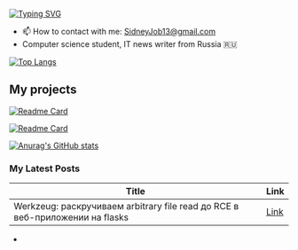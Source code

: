 [![Typing SVG](https://readme-typing-svg.herokuapp.com?color=%2336BCF7&lines=Hi!%20I`m%20SidneyJob)](https://git.io/typing-svg)


- 📫 How to contact with me: SidneyJob13@gmail.com
- Computer science student, IT news writer from Russia 🇷🇺






[![Top Langs](https://github-readme-stats.vercel.app/api/top-langs/?username=SidneyJob)](https://github.com/anuraghazra/github-readme-stats)

## My projects




[![Readme Card](https://github-readme-stats.vercel.app/api/pin/?username=SidneyJob&repo=Werkzeuger)](https://github.com/anuraghazra/github-readme-stats)

[![Readme Card](https://github-readme-stats.vercel.app/api/pin/?username=SidneyJob&repo=Werkzeuger)](https://github.com/anuraghazra/github-readme-stats)





[![Anurag's GitHub stats](https://github-readme-stats.vercel.app/api?username=SidneyJob)](https://github.com/anuraghazra/github-readme-stats)

### My Latest Posts

| Title                                                                        | Link                                         |
| ---------------------------------------------------------------------------- | -------------------------------------------- |
| Werkzeug: раскручиваем arbitrary file read до RCE в веб-приложении на flasks | [Link](https://habr.com/ru/articles/738238/) |

- 
